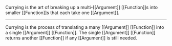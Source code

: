 Currying is the art of breaking up a multi-[[Argument]] [[Function]]s into smaller [[Function]]s that each take one [[Argument]].

---

Currying is the process of translating a many [[Argument]] [[Function]] into a single [[Argument]] [[Function]]. The single [[Argument]] [[Function]] returns another [[Function]] if any [[Argument]] is still needed.
